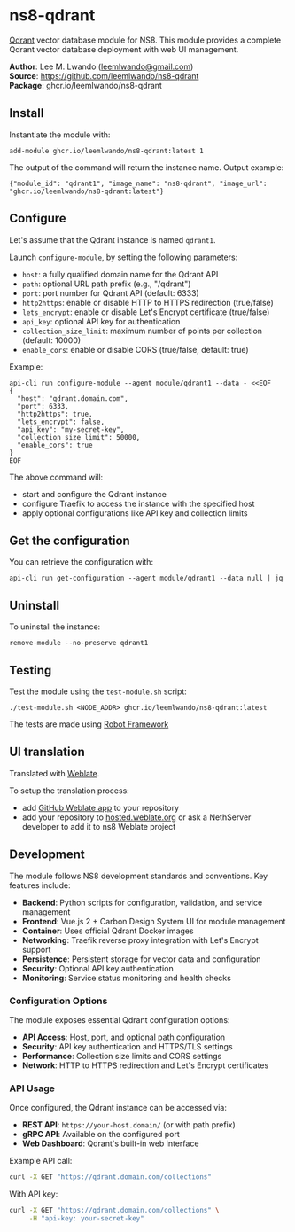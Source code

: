 # ns8-qdrant

[Qdrant](https://qdrant.tech/) vector database module for NS8.
This module provides a complete Qdrant vector database deployment with web UI management.

**Author**: Lee M. Lwando (leemlwando@gmail.com)  
**Source**: https://github.com/leemlwando/ns8-qdrant  
**Package**: ghcr.io/leemlwando/ns8-qdrant

## Install

Instantiate the module with:

    add-module ghcr.io/leemlwando/ns8-qdrant:latest 1

The output of the command will return the instance name.
Output example:

    {"module_id": "qdrant1", "image_name": "ns8-qdrant", "image_url": "ghcr.io/leemlwando/ns8-qdrant:latest"}

## Configure

Let's assume that the Qdrant instance is named `qdrant1`.

Launch `configure-module`, by setting the following parameters:
- `host`: a fully qualified domain name for the Qdrant API
- `path`: optional URL path prefix (e.g., "/qdrant")
- `port`: port number for Qdrant API (default: 6333)
- `http2https`: enable or disable HTTP to HTTPS redirection (true/false)
- `lets_encrypt`: enable or disable Let's Encrypt certificate (true/false)
- `api_key`: optional API key for authentication
- `collection_size_limit`: maximum number of points per collection (default: 10000)
- `enable_cors`: enable or disable CORS (true/false, default: true)

Example:

```
api-cli run configure-module --agent module/qdrant1 --data - <<EOF
{
  "host": "qdrant.domain.com",
  "port": 6333,
  "http2https": true,
  "lets_encrypt": false,
  "api_key": "my-secret-key",
  "collection_size_limit": 50000,
  "enable_cors": true
}
EOF
```

The above command will:
- start and configure the Qdrant instance
- configure Traefik to access the instance with the specified host
- apply optional configurations like API key and collection limits

## Get the configuration

You can retrieve the configuration with:

```
api-cli run get-configuration --agent module/qdrant1 --data null | jq
```

## Uninstall

To uninstall the instance:

    remove-module --no-preserve qdrant1

## Testing

Test the module using the `test-module.sh` script:

    ./test-module.sh <NODE_ADDR> ghcr.io/leemlwando/ns8-qdrant:latest

The tests are made using [Robot Framework](https://robotframework.org/)

## UI translation

Translated with [Weblate](https://hosted.weblate.org/projects/ns8/).

To setup the translation process:

- add [GitHub Weblate app](https://docs.weblate.org/en/latest/admin/continuous.html#github-setup) to your repository
- add your repository to [hosted.weblate.org](https://hosted.weblate.org) or ask a NethServer developer to add it to ns8 Weblate project

## Development

The module follows NS8 development standards and conventions. Key features include:

- **Backend**: Python scripts for configuration, validation, and service management
- **Frontend**: Vue.js 2 + Carbon Design System UI for module management
- **Container**: Uses official Qdrant Docker images
- **Networking**: Traefik reverse proxy integration with Let's Encrypt support
- **Persistence**: Persistent storage for vector data and configuration
- **Security**: Optional API key authentication
- **Monitoring**: Service status monitoring and health checks

### Configuration Options

The module exposes essential Qdrant configuration options:

- **API Access**: Host, port, and optional path configuration
- **Security**: API key authentication and HTTPS/TLS settings
- **Performance**: Collection size limits and CORS settings
- **Network**: HTTP to HTTPS redirection and Let's Encrypt certificates

### API Usage

Once configured, the Qdrant instance can be accessed via:

- **REST API**: `https://your-host.domain/` (or with path prefix)
- **gRPC API**: Available on the configured port
- **Web Dashboard**: Qdrant's built-in web interface

Example API call:
```bash
curl -X GET "https://qdrant.domain.com/collections"
```

With API key:
```bash
curl -X GET "https://qdrant.domain.com/collections" \
     -H "api-key: your-secret-key"
```
